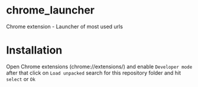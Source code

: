 # chrome_launcher
Chrome extension - Launcher of most used urls

# Installation
Open Chrome extensions (chrome://extensions/) and enable `Developer mode` after that click on `Load unpacked` search for this repository folder and hit `select` or `Ok`